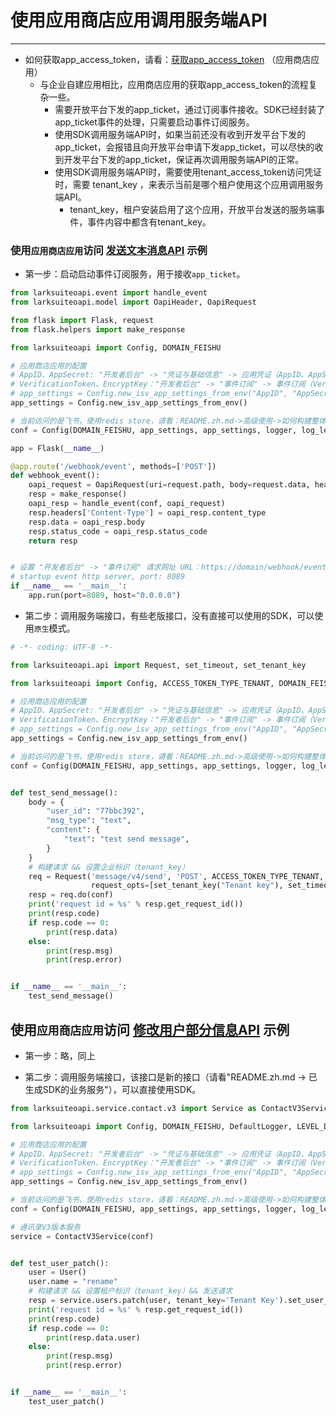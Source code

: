 # 使用应用商店应用调用服务端API

---

- 如何获取app_access_token，请看：[获取app_access_token](https://open.feishu.cn/document/ukTMukTMukTM/uEjNz4SM2MjLxYzM) （应用商店应用）
    - 与企业自建应用相比，应用商店应用的获取app_access_token的流程复杂一些。
        - 需要开放平台下发的app_ticket，通过订阅事件接收。SDK已经封装了app_ticket事件的处理，只需要启动事件订阅服务。
        - 使用SDK调用服务端API时，如果当前还没有收到开发平台下发的app_ticket，会报错且向开放平台申请下发app_ticket，可以尽快的收到开发平台下发的app_ticket，保证再次调用服务端API的正常。
        - 使用SDK调用服务端API时，需要使用tenant_access_token访问凭证时，需要 tenant_key ，来表示当前是哪个租户使用这个应用调用服务端API。
            - tenant_key，租户安装启用了这个应用，开放平台发送的服务端事件，事件内容中都含有tenant_key。

### 使用`应用商店应用`访问 [发送文本消息API](https://open.feishu.cn/document/ukTMukTMukTM/uUjNz4SN2MjL1YzM) 示例

- 第一步：启动启动事件订阅服务，用于接收`app_ticket`。

```python
from larksuiteoapi.event import handle_event
from larksuiteoapi.model import OapiHeader, OapiRequest

from flask import Flask, request
from flask.helpers import make_response

from larksuiteoapi import Config, DOMAIN_FEISHU

# 应用商店应用的配置
# AppID、AppSecret: "开发者后台" -> "凭证与基础信息" -> 应用凭证（AppID、AppSecret）
# VerificationToken、EncryptKey："开发者后台" -> "事件订阅" -> 事件订阅（VerificationToken、EncryptKey）
# app_settings = Config.new_isv_app_settings_from_env("AppID", "AppSecret", "VerificationToken", "EncryptKey")
app_settings = Config.new_isv_app_settings_from_env()

# 当前访问的是飞书，使用redis store，请看：README.zh.md->高级使用->如何构建整体配置（Config）。
conf = Config(DOMAIN_FEISHU, app_settings, app_settings, logger, log_level, store)

app = Flask(__name__)

@app.route('/webhook/event', methods=['POST'])
def webhook_event():
    oapi_request = OapiRequest(uri=request.path, body=request.data, header=OapiHeader(request.headers))
    resp = make_response()
    oapi_resp = handle_event(conf, oapi_request)
    resp.headers['Content-Type'] = oapi_resp.content_type
    resp.data = oapi_resp.body
    resp.status_code = oapi_resp.status_code
    return resp


# 设置 "开发者后台" -> "事件订阅" 请求网址 URL：https://domain/webhook/event
# startup event http server, port: 8089
if __name__ == '__main__':
    app.run(port=8089, host="0.0.0.0")

```

- 第二步：调用服务端接口，有些老版接口，没有直接可以使用的SDK，可以使用`原生`模式。

```python
# -*- coding: UTF-8 -*-

from larksuiteoapi.api import Request, set_timeout, set_tenant_key

from larksuiteoapi import Config, ACCESS_TOKEN_TYPE_TENANT, DOMAIN_FEISHU, DefaultLogger, LEVEL_DEBUG

# 应用商店应用的配置
# AppID、AppSecret: "开发者后台" -> "凭证与基础信息" -> 应用凭证（AppID、AppSecret）
# VerificationToken、EncryptKey："开发者后台" -> "事件订阅" -> 事件订阅（VerificationToken、EncryptKey）
# app_settings = Config.new_isv_app_settings_from_env("AppID", "AppSecret", "VerificationToken", "EncryptKey")
app_settings = Config.new_isv_app_settings_from_env()

# 当前访问的是飞书，使用redis store，请看：README.zh.md->高级使用->如何构建整体配置（Config）。
conf = Config(DOMAIN_FEISHU, app_settings, app_settings, logger, log_level, store)


def test_send_message():
    body = {
        "user_id": "77bbc392",
        "msg_type": "text",
        "content": {
            "text": "test send message",
        }
    }
    # 构建请求 && 设置企业标识（tenant_key）
    req = Request('message/v4/send', 'POST', ACCESS_TOKEN_TYPE_TENANT, body,
                  request_opts=[set_tenant_key("Tenant key"), set_timeout(3)])
    resp = req.do(conf)
    print('request id = %s' % resp.get_request_id())
    print(resp.code)
    if resp.code == 0:
        print(resp.data)
    else:
        print(resp.msg)
        print(resp.error)


if __name__ == '__main__':
    test_send_message()
```

## 使用`应用商店应用`访问 [修改用户部分信息API](https://open.feishu.cn/document/contact/v3/user/patch) 示例

- 第一步：略，同上

- 第二步：调用服务端接口，该接口是新的接口（请看"README.zh.md -> 已生成SDK的业务服务"），可以直接使用SDK。

```python
from larksuiteoapi.service.contact.v3 import Service as ContactV3Service, User

from larksuiteoapi import Config, DOMAIN_FEISHU, DefaultLogger, LEVEL_DEBUG

# 应用商店应用的配置
# AppID、AppSecret: "开发者后台" -> "凭证与基础信息" -> 应用凭证（AppID、AppSecret）
# VerificationToken、EncryptKey："开发者后台" -> "事件订阅" -> 事件订阅（VerificationToken、EncryptKey）
# app_settings = Config.new_isv_app_settings_from_env("AppID", "AppSecret", "VerificationToken", "EncryptKey")
app_settings = Config.new_isv_app_settings_from_env()

# 当前访问的是飞书，使用redis store，请看：README.zh.md->高级使用->如何构建整体配置（Config）。
conf = Config(DOMAIN_FEISHU, app_settings, app_settings, logger, log_level, store)

# 通讯录V3版本服务
service = ContactV3Service(conf)


def test_user_patch():
    user = User()
    user.name = "rename"
    # 构建请求 && 设置租户标识（tenant_key）&& 发送请求
    resp = service.users.patch(user, tenant_key='Tenant Key').set_user_id("77bbc392").set_user_id_type("user_id").do()
    print('request id = %s' % resp.get_request_id())
    print(resp.code)
    if resp.code == 0:
        print(resp.data.user)
    else:
        print(resp.msg)
        print(resp.error)


if __name__ == '__main__':
    test_user_patch()
```
